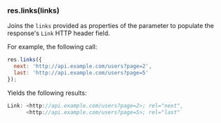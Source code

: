 <h3 id='res.links'>res.links(links)<span class="avaibility"></span> <span class="deprecated"></span></h3>

Joins the `links` provided as properties of the parameter to populate the response's
`Link` HTTP header field.

For example, the following call:

```js
res.links({
  next: 'http://api.example.com/users?page=2',
  last: 'http://api.example.com/users?page=5'
});
```

Yields the following results:

```js
Link: <http://api.example.com/users?page=2>; rel="next",
      <http://api.example.com/users?page=5>; rel="last"
```
